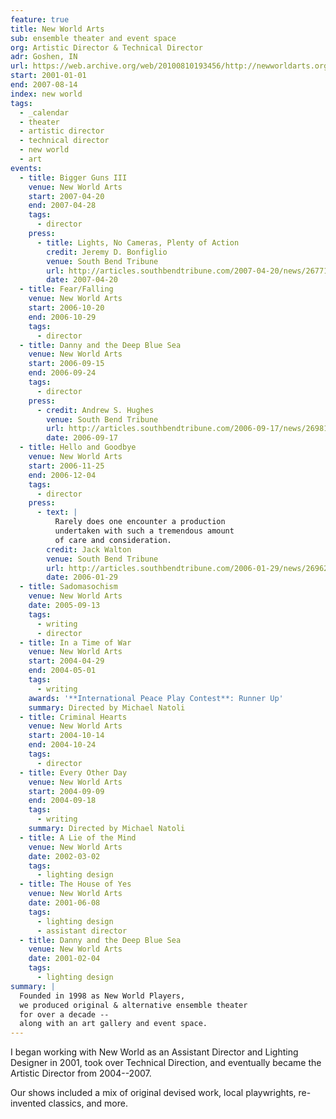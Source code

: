 ```yaml
---
feature: true
title: New World Arts
sub: ensemble theater and event space
org: Artistic Director & Technical Director
adr: Goshen, IN
url: https://web.archive.org/web/20100810193456/http://newworldarts.org/events/history.php
start: 2001-01-01
end: 2007-08-14
index: new world
tags:
  - _calendar
  - theater
  - artistic director
  - technical director
  - new world
  - art
events:
  - title: Bigger Guns III
    venue: New World Arts
    start: 2007-04-20
    end: 2007-04-28
    tags:
      - director
    press:
      - title: Lights, No Cameras, Plenty of Action
        credit: Jeremy D. Bonfiglio
        venue: South Bend Tribune
        url: http://articles.southbendtribune.com/2007-04-20/news/26771959_1_kung-fu-michelle-milne-lab-work
        date: 2007-04-20
  - title: Fear/Falling
    venue: New World Arts
    start: 2006-10-20
    end: 2006-10-29
    tags:
      - director
  - title: Danny and the Deep Blue Sea
    venue: New World Arts
    start: 2006-09-15
    end: 2006-09-24
    tags:
      - director
    press:
      - credit: Andrew S. Hughes
        venue: South Bend Tribune
        url: http://articles.southbendtribune.com/2006-09-17/news/26981141_1_danny-and-roberta-dance-characters
        date: 2006-09-17
  - title: Hello and Goodbye
    venue: New World Arts
    start: 2006-11-25
    end: 2006-12-04
    tags:
      - director
    press:
      - text: |
          Rarely does one encounter a production
          undertaken with such a tremendous amount
          of care and consideration.
        credit: Jack Walton
        venue: South Bend Tribune
        url: http://articles.southbendtribune.com/2006-01-29/news/26962892_1_hester-darkness-athol-fugard
        date: 2006-01-29
  - title: Sadomasochism
    venue: New World Arts
    date: 2005-09-13
    tags:
      - writing
      - director
  - title: In a Time of War
    venue: New World Arts
    start: 2004-04-29
    end: 2004-05-01
    tags:
      - writing
    awards: '**International Peace Play Contest**: Runner Up'
    summary: Directed by Michael Natoli
  - title: Criminal Hearts
    venue: New World Arts
    start: 2004-10-14
    end: 2004-10-24
    tags:
      - director
  - title: Every Other Day
    venue: New World Arts
    start: 2004-09-09
    end: 2004-09-18
    tags:
      - writing
    summary: Directed by Michael Natoli
  - title: A Lie of the Mind
    venue: New World Arts
    date: 2002-03-02
    tags:
      - lighting design
  - title: The House of Yes
    venue: New World Arts
    date: 2001-06-08
    tags:
      - lighting design
      - assistant director
  - title: Danny and the Deep Blue Sea
    venue: New World Arts
    date: 2001-02-04
    tags:
      - lighting design
summary: |
  Founded in 1998 as New World Players,
  we produced original & alternative ensemble theater
  for over a decade --
  along with an art gallery and event space.
---
```


I began working with New World
as an Assistant Director and Lighting Designer in 2001,
took over Technical Direction,
and eventually became the Artistic Director
from 2004--2007.

Our shows included a mix of
original devised work,
local playwrights,
re-invented classics,
and more.
